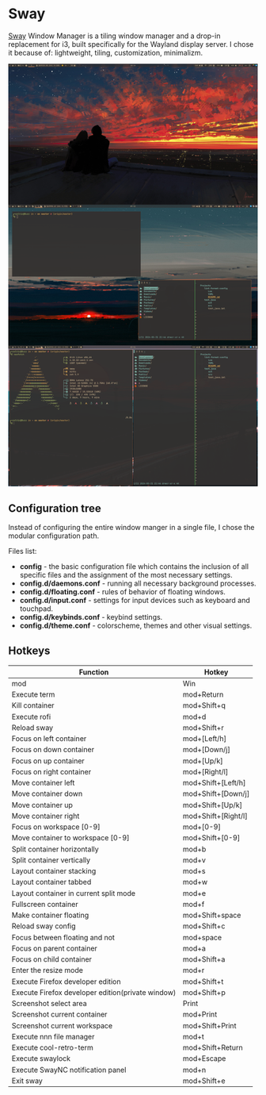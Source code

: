 # Sway

[Sway](https://github.com/swaywm/sway) Window Manager is a tiling window manager
and a drop-in replacement for i3, built specifically for the Wayland display
server. I chose it because of: lightweight, tiling, customization, minimalizm.

![sway](sway-full.png "Sway")

## Configuration tree

Instead of configuring the entire window manger in a single file, I chose the
modular configuration path.

Files list:

- **config** - the basic configuration file which contains the inclusion of all
  specific files and the assignment of the most necessary settings.
- **config.d/daemons.conf** - running all necessary background processes.
- **config.d/floating.conf** - rules of behavior of floating windows.
- **config.d/input.conf** - settings for input devices such as keyboard and touchpad.
- **config.d/keybinds.conf** - keybind settings.
- **config.d/theme.conf** - colorscheme, themes and other visual settings.

## Hotkeys

| Function                                          | Hotkey              |
|---------------------------------------------------|---------------------|
| mod                                               | Win                 |
| Execute term                                      | mod+Return          |
| Kill container                                    | mod+Shift+q         |
| Execute rofi                                      | mod+d               |
| Reload sway                                       | mod+Shift+r         |
| Focus on left container                           | mod+[Left/h]        |
| Focus on down container                           | mod+[Down/j]        |
| Focus on up container                             | mod+[Up/k]          |
| Focus on right container                          | mod+[Right/l]       |
| Move container left                               | mod+Shift+[Left/h]  |
| Move container down                               | mod+Shift+[Down/j]  |
| Move container up                                 | mod+Shift+[Up/k]    |
| Move container right                              | mod+Shift+[Right/l] |
| Focus on workspace [0-9]                          | mod+[0-9]           |
| Move container to workspace [0-9]                 | mod+Shift+[0-9]     |
| Split container horizontally                      | mod+b               |
| Split container vertically                        | mod+v               |
| Layout container stacking                         | mod+s               |
| Layout container tabbed                           | mod+w               |
| Layout container in current split mode            | mod+e               |
| Fullscreen container                              | mod+f               |
| Make container floating                           | mod+Shift+space     |
| Reload sway config                                | mod+Shift+c         |
| Focus between floating and not                    | mod+space           |
| Focus on parent container                         | mod+a               |
| Focus on child container                          | mod+Shift+a         |
| Enter the resize mode                             | mod+r               |
| Execute Firefox developer edition                 | mod+Shift+t         |
| Execute Firefox developer edition(private window) | mod+Shift+p         |
| Screenshot select area                            | Print               |
| Screenshot current container                      | mod+Print           |
| Screenshot current workspace                      | mod+Shift+Print     |
| Execute nnn file manager                          | mod+t               |
| Execute cool-retro-term                           | mod+Shift+Return    |
| Execute swaylock                                  | mod+Escape          |
| Execute SwayNC notification panel                 | mod+n               |
| Exit sway                                         | mod+Shift+e         |
